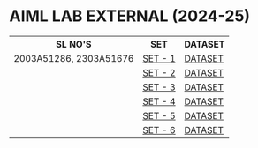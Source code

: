 # AIML LAB EXTERNAL (2024-25)
<table style = "width: 1000px;">
  <tr>
    <th>SL NO'S</th>
    <th>SET</th>
    <th>DATASET</th>
  </tr>
  <tr>
    <td>2003A51286, 2303A51676</td>
    <td><a href = "https://drive.google.com/file/d/13c9FP2d02Ovw5mPi0sj-SX4DM-rBwJem/view?usp=drive_link">SET - 1</a></td>
    <td><a href = "https://people.sc.fsu.edu/~jburkardt/data/csv/hw_200.csv">DATASET</a></td>
  </tr>
  <tr>
    <td></td>
    <td><a href = "https://drive.google.com/file/d/1NMN5Gg9l3EfnUlx7hc8_zOeuSNSFuPrA/view?usp=drive_link">SET - 2</a></td>
    <td><a href = "https://archive.ics.uci.edu/ml/machine-learning-databases/breast-cancer-wisconsin/wdbc.data">DATASET</a></td>
  </tr>
  <tr>
    <td></td>
    <td><a href = "https://drive.google.com/file/d/1nxyrJx_PIvLosEBS2P1T-76v31rEvBRY/view?usp=drive_link">SET - 3</a></td>
    <td><a href = "https://archive.ics.uci.edu/ml/machine-learning-databases/iris/iris.data">DATASET</a></td>
  </tr>
  <tr>
    <td></td>
    <td><a href = "https://drive.google.com/file/d/1bNVbeopLhRh1yPMKuH8vTnhK7PGhULmb/view?usp=drive_link">SET - 4</a></td>
    <td><a href = "https://archive.ics.uci.edu/ml/machine-learning-databases/wine/wine.data">DATASET</a></td>
  </tr>
  <tr>
    <td></td>
    <td><a href = "https://drive.google.com/file/d/1COLl-5dJ0r13Ca3e1C18cApkEgscSRoB/view?usp=drive_link">SET - 5</a></td>
    <td><a href = "https://archive.ics.uci.edu/ml/machine-learning-databases/iris/iris.data">DATASET</a></td>
  </tr>
  <tr>
    <td></td>
    <td><a href = "https://drive.google.com/file/d/1sSrt_AXQcgBN8ckZrtxBQTkPAg9zHUE_/view?usp=drive_link">SET - 6</a></td>
    <td><a href = "https://raw.githubusercontent.com/datasciencedojo/datasets/master/titanic.csv">DATASET</a></td>
  </tr>
</table>
